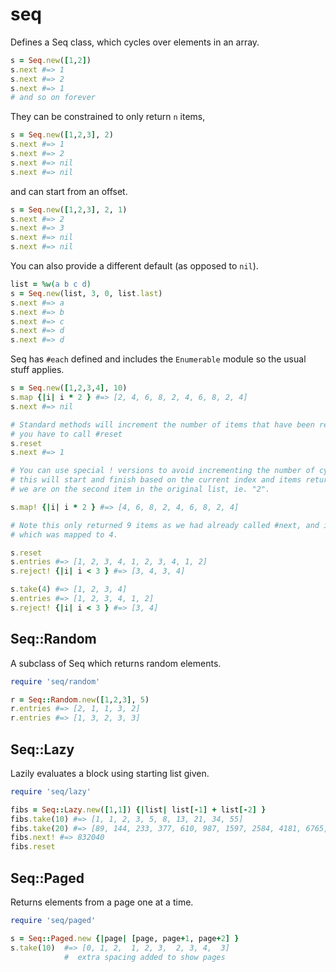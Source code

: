 # seq

Defines a Seq class, which cycles over elements in an array.

```ruby
s = Seq.new([1,2])
s.next #=> 1
s.next #=> 2
s.next #=> 1
# and so on forever
```

They can be constrained to only return `n` items,

```ruby
s = Seq.new([1,2,3], 2)
s.next #=> 1
s.next #=> 2
s.next #=> nil
s.next #=> nil
```

and can start from an offset.

```ruby
s = Seq.new([1,2,3], 2, 1)
s.next #=> 2
s.next #=> 3
s.next #=> nil
s.next #=> nil
```

You can also provide a different default (as opposed to `nil`).

```ruby
list = %w(a b c d)
s = Seq.new(list, 3, 0, list.last)
s.next #=> a
s.next #=> b
s.next #=> c
s.next #=> d
s.next #=> d
```

Seq has `#each` defined and includes the `Enumerable` module so the usual stuff applies.

```ruby
s = Seq.new([1,2,3,4], 10)
s.map {|i| i * 2 } #=> [2, 4, 6, 8, 2, 4, 6, 8, 2, 4]
s.next #=> nil

# Standard methods will increment the number of items that have been returned meaning
# you have to call #reset
s.reset
s.next #=> 1

# You can use special ! versions to avoid incrementing the number of cycles, but note
# this will start and finish based on the current index and items returned. So here
# we are on the second item in the original list, ie. "2".

s.map! {|i| i * 2 } #=> [4, 6, 8, 2, 4, 6, 8, 2, 4]

# Note this only returned 9 items as we had already called #next, and it started on 2
# which was mapped to 4.

s.reset
s.entries #=> [1, 2, 3, 4, 1, 2, 3, 4, 1, 2]
s.reject! {|i| i < 3 } #=> [3, 4, 3, 4]

s.take(4) #=> [1, 2, 3, 4]
s.entries #=> [1, 2, 3, 4, 1, 2]
s.reject! {|i| i < 3 } #=> [3, 4]
```

## Seq::Random

A subclass of Seq which returns random elements.

```ruby
require 'seq/random'

r = Seq::Random.new([1,2,3], 5)
r.entries #=> [2, 1, 1, 3, 2]
r.entries #=> [1, 3, 2, 3, 3]
```

## Seq::Lazy

Lazily evaluates a block using starting list given.

```ruby
require 'seq/lazy'

fibs = Seq::Lazy.new([1,1]) {|list| list[-1] + list[-2] }
fibs.take(10) #=> [1, 1, 2, 3, 5, 8, 13, 21, 34, 55]
fibs.take(20) #=> [89, 144, 233, 377, 610, 987, 1597, 2584, 4181, 6765, 10946, 17711, 28657, 46368, 75025, 121393, 196418, 317811, 514229, 832040]
fibs.next! #=> 832040
fibs.reset
```


## Seq::Paged

Returns elements from a page one at a time.

```ruby
require 'seq/paged'

s = Seq::Paged.new {|page| [page, page+1, page+2] }
s.take(10)  #=> [0, 1, 2,  1, 2, 3,  2, 3, 4,  3]
            #  extra spacing added to show pages
```
